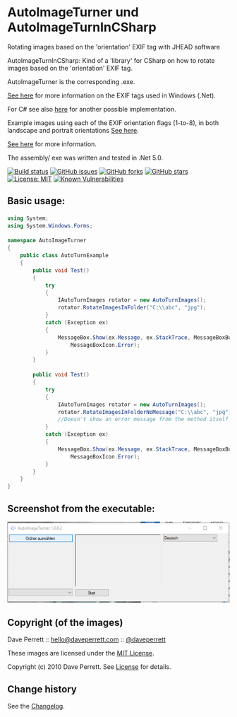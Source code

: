 AutoImageTurner und AutoImageTurnInCSharp
===========================================
Rotating images based on the 'orientation' EXIF tag with JHEAD software

AutoImageTurnInCSharp: Kind of a 'library' for CSharp  on how to rotate images based on the 'orientation' EXIF tag.

AutoImageTurner is the corresponding .exe.

[See here](https://msdn.microsoft.com/en-us/library/windows/desktop/ms534418(v=vs.85).aspx) for more information on the EXIF tags used in Windows (.Net).

For C# see also [here](https://github.com/SeppPenner/RotateImagesInCSharp) for another possible implementation.

Example images using each of the EXIF orientation flags (1-to-8), in both landscape and portrait orientations [See here](https://github.com/recurser/exif-orientation-examples).

[See here](http://www.daveperrett.com/articles/2012/07/28/exif-orientation-handling-is-a-ghetto/) for more information.


The assembly/ exe was written and tested in .Net 5.0.

[![Build status](https://ci.appveyor.com/api/projects/status/bpp3st995erveceh?svg=true)](https://ci.appveyor.com/project/SeppPenner/autoimageturner)
[![GitHub issues](https://img.shields.io/github/issues/SeppPenner/AutoImageTurner.svg)](https://github.com/SeppPenner/AutoImageTurner/issues)
[![GitHub forks](https://img.shields.io/github/forks/SeppPenner/AutoImageTurner.svg)](https://github.com/SeppPenner/AutoImageTurner/network)
[![GitHub stars](https://img.shields.io/github/stars/SeppPenner/AutoImageTurner.svg)](https://github.com/SeppPenner/AutoImageTurner/stargazers)
[![License: MIT](https://img.shields.io/badge/License-MIT-blue.svg)](https://raw.githubusercontent.com/SeppPenner/AutoImageTurner/master/License.txt)
[![Known Vulnerabilities](https://snyk.io/test/github/SeppPenner/AutoImageTurner/badge.svg)](https://snyk.io/test/github/SeppPenner/AutoImageTurner)


## Basic usage:
```csharp
using System;
using System.Windows.Forms;

namespace AutoImageTurner
{
    public class AutoTurnExample
    {
        public void Test()
        {
            try
            {
                IAutoTurnImages rotator = new AutoTurnImages();
                rotator.RotateImagesInFolder("C:\\abc", "jpg");
            }
            catch (Exception ex)
            {
                MessageBox.Show(ex.Message, ex.StackTrace, MessageBoxButtons.OK,
                    MessageBoxIcon.Error);
            }
        }
		
		public void Test()
        {
            try
            {
                IAutoTurnImages rotator = new AutoTurnImages();
                rotator.RotateImagesInFolderNoMessage("C:\\abc", "jpg");
                //Doesn't show an error message from the method itself
            }
            catch (Exception ex)
            {
                MessageBox.Show(ex.Message, ex.StackTrace, MessageBoxButtons.OK,
                    MessageBoxIcon.Error);
            }
        }
    }
}
```

## Screenshot from the executable:
![Screenshot from the executable](https://github.com/SeppPenner/AutoImageTurner/blob/master/AutoImageTurner-Screenshot.PNG "Screenshot from the executable")

Copyright (of the images)
-------------------------

Dave Perrett :: hello@daveperrett.com :: [@daveperrett](http://twitter.com/daveperrett)

These images are licensed under the [MIT License](http://opensource.org/licenses/MIT).

Copyright (c) 2010 Dave Perrett. See [License](https://github.com/recurser/exif-orientation-examples/blob/master/LICENSE) for details.

Change history
--------------

See the [Changelog](https://github.com/SeppPenner/AutoImageTurner/blob/master/Changelog.md).